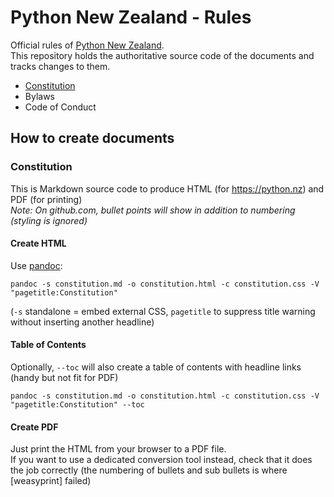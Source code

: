 # Python New Zealand - Rules

Official rules of [Python New Zealand](https://python.nz).<br>
This repository holds the authoritative source code of the documents and tracks changes to them.

* [Constitution](constitution/constitution.md)
* Bylaws
* Code of Conduct

## How to create documents

### Constitution

This is Markdown source code to produce HTML (for https://python.nz) and PDF (for printing)<br>
*Note: On github.com, bullet points will show in addition to numbering (styling is ignored)*

#### Create HTML

Use [pandoc](https://pandoc.org):
```
pandoc -s constitution.md -o constitution.html -c constitution.css -V "pagetitle:Constitution"
```
(`-s` standalone = embed external CSS, `pagetitle` to suppress title warning without inserting another headline)

#### Table of Contents

Optionally, `--toc` will also create a table of contents with headline links (handy but not fit for PDF)
```
pandoc -s constitution.md -o constitution.html -c constitution.css -V "pagetitle:Constitution" --toc
```

#### Create PDF

Just print the HTML from your browser to a PDF file.<br>
If you want to use a dedicated conversion tool instead, check that it does the job correctly
(the numbering of bullets and sub bullets is where [weasyprint] failed)


